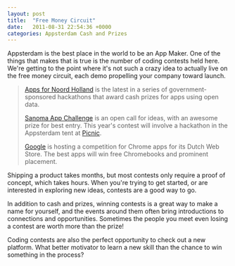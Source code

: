 ```yaml
---
layout: post
title:  "Free Money Circuit"
date:   2011-08-31 22:54:36 +0000
categories: Appsterdam Cash and Prizes
---
```



Appsterdam is the best place in the world to be an App Maker. One of the things that makes that is true is the number of coding contests held here. We're getting to the point where it's not such a crazy idea to actually live on the free money circuit, each demo propelling your company toward launch. 



<blockquote>

<a href="http://www.appsfornoordholland.nl/summary-of-contest-in-english">Apps for Noord Holland</a> is the latest in a series of government-sponsored hackathons that award cash prizes for apps using open data.



<a href="http://www.sanomamedia.nl/nl-web-Nieuws-App_Challenge-App_Challenge_English_.php">Sanoma App Challenge</a> is an open call for ideas, with an awesome prize for best entry. This year's contest will involve a hackathon in the Appsterdam tent at <a href="http://www.picnicnetwork.org/">Picnic</a>.



<a href="https://sites.google.com/site/cwsnlcomp/">Google</a> is hosting a competition for Chrome apps for its Dutch Web Store. The best apps will win free Chromebooks and prominent placement.

</blockquote>



Shipping a product takes months, but most contests only require a proof of concept, which takes hours. When you're trying to get started, or are interested in exploring new ideas, contests are a good way to go. 



In addition to cash and prizes, winning contests is a great way to make a name for yourself, and the events around them often bring introductions to connections and opportunities. Sometimes the people you meet even losing a contest are worth more than the prize!



Coding contests are also the perfect opportunity to check out a new platform. What better motivator to learn a new skill than the chance to win something in the process?


